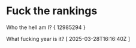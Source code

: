# Fuck the rankings

Who the hell am I?
{ 12985294 }

What fucking year is it?
[ 2025-03-28T16:16:40Z ]
